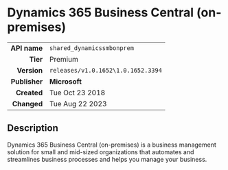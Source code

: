 # Dynamics 365 Business Central (on-premises)
| | |
|-:|-|
|**API name**|`shared_dynamicssmbonprem`|
|**Tier**|Premium|
|**Version**|`releases/v1.0.1652\1.0.1652.3394`|
|**Publisher**|**Microsoft**|
|**Created**|Tue Oct 23 2018|
|**Changed**|Tue Aug 22 2023|

## Description
Dynamics 365 Business Central (on-premises) is a business management solution for small and mid-sized organizations that automates and streamlines business processes and helps you manage your business.
